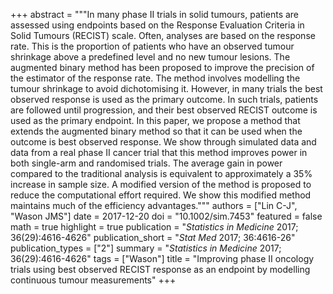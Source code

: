 +++
abstract = """In many phase II trials in solid tumours, patients are assessed using endpoints based on the Response Evaluation Criteria in Solid Tumours (RECIST) scale. Often, analyses are based on the response rate. This is the proportion of patients who have an observed tumour shrinkage above a predefined level and no new tumour lesions. The augmented binary method has been proposed to improve the precision of the estimator of the response rate. The method involves modelling the tumour shrinkage to avoid dichotomising it. However, in many trials the best observed response is used as the primary outcome. In such trials, patients are followed until progression, and their best observed RECIST outcome is used as the primary endpoint. In this paper, we propose a method that extends the augmented binary method so that it can be used when the outcome is best observed response. We show through simulated data and data from a real phase II cancer trial that this method improves power in both single-arm and randomised trials. The average gain in power compared to the traditional analysis is equivalent to approximately a 35% increase in sample size. A modified version of the method is proposed to reduce the computational effort required. We show this modified method maintains much of the efficiency advantages."""
authors = ["Lin C-J", "Wason JMS"]
date = 2017-12-20
doi = "10.1002/sim.7453"
featured = false
math = true
highlight = true
publication = "*Statistics in Medicine* 2017; 36(29):4616-4626"
publication_short = "*Stat Med* 2017; 36:4616-26"
publication_types = ["2"]
summary = "*Statistics in Medicine* 2017; 36(29):4616-4626"
tags = ["Wason"]
title = "Improving phase II oncology trials using best observed RECIST response as an endpoint by modelling continuous tumour measurements"
+++
